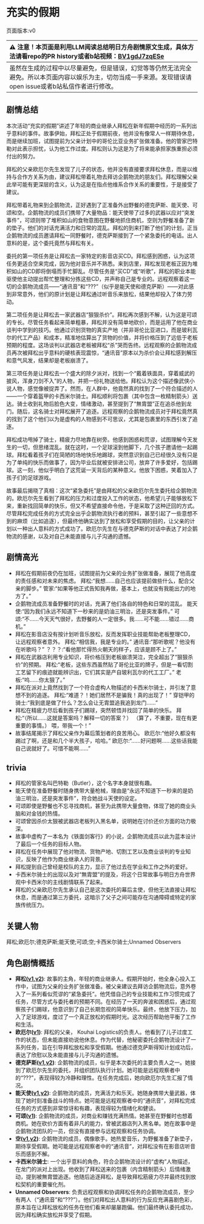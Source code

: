 # 充实的假期
页面版本:v0
 

| :warning: 注意！本页面是利用LLM阅读总结明日方舟剧情原文生成，具体方法请看repo的PR history或者b站视频：[BV1gdJ7zqESe](https://www.bilibili.com/video/BV1gdJ7zqESe/)         |
|:----------------------------|
| 虽然在生成的过程中以尽量避免，但是错误，幻觉等等仍然无法完全避免。所以本页面内容以娱乐为主，切勿当成一手来源。发现错误请open issue或者b站私信作者进行修改。|



## 剧情总结
本次活动“充实的假期”讲述了年轻的商业继承人拜松在新年假期中经历的一系列出乎意料的事件。故事伊始，拜松正处于假期前夜，他并没有像常人一样期待休息，而是继续加班，试图提前为父亲计划中的哥伦比亚业务扩张做准备。他的管家巴特勒对此表示担忧，认为他工作过度。拜松则认为这是为了将来能承担家族重担必须付出的努力。

拜松的父亲欧厄尔先生发现了儿子的状态，他并没有直接要求拜松休息，而是以维持与合作方关系为由，建议拜松带着礼物去拜访企鹅物流的朋友们。拜松理解父亲此举可能有更深层的含义，认为这是在指点他维系合作关系的重要性，于是接受了建议。

拜松带着礼物来到企鹅物流，正好遇到了正准备外出野餐的德克萨斯、能天使、可颂和空。企鹅物流的成员们携带了大量物品：能天使带了过多的武器以应对“突发事件”，可颂则带了堆积如山的食物意图在野餐地抓住商机，空则为野餐准备了新的垫子。他们的对话充满活力和日常的混乱。拜松的到来打断了他们的计划，正当企鹅物流的成员邀请拜松一同野餐时，德克萨斯接到了一个紧急委托的电话。出人意料的是，这个委托竟然与拜松有关。

委托的第一项任务是让拜松去一家特定的影音店买CD。拜松感到困惑，认为这项任务更适合空来完成，因为他对音乐并不熟悉。来到店里，拜松发现老板正因为堆积如山的CD即将倒塌而手忙脚乱。尽管任务是“买CD”或“听歌”，拜松的职业本能驱使他主动提出帮忙整理和分拣这些CD，并声称自己是专业的。远程观察着这一切的企鹅物流成员——“通讯音”和“???”（似乎是能天使和德克萨斯）——对此感到非常意外，他们的原计划是让拜松通过听音乐来放松，结果他却投入了体力劳动。

第二项任务是让拜松去一家武器店“狠狠杀价”。拜松再次感到不解，认为这是可颂的专长。尽管任务看起来简单粗暴，拜松并没有简单地砍价，而是运用了他在商业谈判中学到的技巧。他通过识别货物的真实产地（并非哥伦比亚进口，而是玻利瓦尔的代工产品）和成本，精准地估算出了货物的价值，并将价格压到了远低于老板预期的程度。这场谈判以武器店老板被拜松“杀”哭而告终。远程观察的企鹅物流成员再次被拜松出乎意料的硬核表现震惊，“通讯音”原本以为杀价会让拜松感到解压和意气风发，结果却是老板崩溃了。

第三项任务是让拜松去一个盛大的除夕派对，找到一个“戴着铁面具，穿着威武的披风，浑身刀剑不入”的人物，并把一份礼物送给他。拜松认为这个描述像武侠小说人物，感觉像被捉弄了。然而，在人群中，他竟然真的找到了一个符合描述的人——一个穿着盔甲的卡西米尔骑士。拜松顺利将包裹（其中包含一枚精制箭头）送达。骑士收到礼物后脸色大变，情绪激动，甚至提到了“無胄盟”正在追杀他到龙门。随后，这名骑士对拜松展开了追逐。远程观察的企鹅物流成员对于拜松竟然真的找到了这个他们以为是虚构的人物感到不可思议，尤其是包裹里的东西引发了追逐。

拜松成功甩掉了骑士，精疲力尽地靠在树旁。他感到困惑和荒谬，试图理解今天发生的一切，但思绪混乱。就在这时，一个足球滚到他脚下，几个孩子邀请他一起踢球。拜松看着孩子们在简陋的场地快乐地踢球，突然意识到自己已经很久没有只是为了单纯的快乐而做事了，因为毕业后就被安排进公司，放弃了许多爱好，包括踢球。这一刻，他似乎明白了这荒诞一天背后的某种意义。他放下困惑，笑着加入了孩子们的足球游戏。

故事最后揭晓了真相：这次“紧急委托”是由拜松的父亲欧厄尔先生委托给企鹅物流的。欧厄尔先生看到了拜松的压力和过度投入工作的状态，他希望儿子能够放松下来，重新找回简单的快乐，但又不希望直接命令他，于是采取了这种迂回的方式。尽管拜松完成任务的方式完全出乎企鹅物流执行者的预料，甚至引起了一些意想不到的麻烦（比如追逐），但最终他确实达到了放松和享受假期的目的，让父亲的计划以一种出人意料的方式成功了。欧厄尔先生在与德克萨斯的对话中表达了对企鹅物流的感谢，以及对自己未能直接与儿子沟通的遗憾。
## 剧情高光
*   拜松在假期前夜仍在加班，试图提前为父亲的业务扩张做准备，展现了他高度的责任感和对未来的焦虑。
    拜松:“我想......自己也应该提前做些什么，配合父亲的脚步。”
    管家:“如果等他正式告知我再做，基本上，也就没有我能出力的地方了。”
*   企鹅物流成员准备野餐时的对话，充满了他们各自的特色和日常的混乱。
    能天使:“因为我们永远不知道下一秒来的是奶油三明治，还是突发事件。”
    可颂:“不......今天天气很好，去野餐的人一定很多。我......可不能......错过......商机。”
*   拜松在影音店没有按计划听音乐放松，反而发挥职业技能帮助老板整理CD，让远程观察者意外。
    拜松:“相信我，我是专业的。”
    通讯音:“那听歌呢？他没有在听歌吗？”
    ？？？:“看他那忙得热火朝天的样子，应该是顾不上了。”
*   拜松在武器店利用专业知识，将价格压到老板崩溃哭泣，完全超出了“狠狠杀价”的预期。
    拜松:“老板，这些东西虽然贴了哥伦比亚的牌子，但是一看切割工艺留下的痕迹就能辨识出，它们其实是产自玻利瓦尔的代工工厂。”
    老板:“呜......你太狠了。”
*   拜松在派对上竟然找到了一个符合虚构人物描述的卡西米尔骑士，并引发了意想不到的追逐。
    拜松:“难道？！她们居然不是骗我！真的出现了！”
    穿铠甲的骑士:“我到底是做了什么？怎么会让无胄盟追我追到龙门......”
*   拜松在精疲力尽后看到孩子们踢球，突然顿悟并找回了简单的快乐。
    拜松:“（所以......这就是答案吗？解释一切的答案？） （算了，不重要，现在有更重要的事情。） 喂，带我一个！”
*   故事结尾揭示了拜松父亲作为幕后策划者的良苦用心。
    欧厄尔:“他好久都没有踢过了啊，还是和几个半大孩子，哈哈。”
    欧厄尔:“......好问题啊......这些话我能自己说就好了。可惜不能啊......”
## trivia
*   拜松的管家名叫巴特勒（Butler），这个名字本身就很有趣。
*   能天使在准备野餐时随身携带大量枪械，理由是“永远不知道下一秒来的是奶油三明治，还是突发事件”，符合她战斗天使的设定。
*   可颂即使是野餐也不忘寻找商机，甚至为此携带大量食物，体现了她的商业头脑和对金钱的热情。
*   可颂曾因杀价太狠被武器店老板列入黑名单，说明她在讨价还价方面的功力极深。
*   故事中虚构了一本名为《铁面剑客行》的小说，企鹅物流成员以此为蓝本设计了最后一个任务的目标人物。
*   拜松在任务中展现了他对物流、货物产地、切割工艺以及商业谈判的专业知识，反映了他作为商业继承人的背景。
*   拜松提到自己曾经是校队的主力，显示了他过去在学业和工作之外的爱好。
*   卡西米尔骑士的出现以及对“無胄盟”的提及，将这个日常故事与明日方舟世界观中卡西米尔的主线剧情联系了起来。
*   拜松的父亲欧厄尔先生承认自己是这次委托的幕后主使，但他无法直接让拜松休息，而是通过第三方委托，这暗示了父子之间可能存在沟通障碍或特定的家族传统压力。
## 关键人物
拜松;欧厄尔;德克萨斯;能天使;可颂;空;卡西米尔骑士;Unnamed Observers
## 角色剧情概括
-   **拜松([v1](../chars/char_325_bison.md),[v2](../char_v3/char_325_bison.md))**: 故事的主角，年轻的商业继承人。假期开始时，他全身心投入工作中，试图为父亲的业务扩张做准备。被父亲建议去拜访企鹅物流后，意外卷入了一系列看似荒谬的“紧急委托”。他凭借自己的专业技能和工作习惯完成了任务，尽管方式与委托者的预期不同。在经历了一天的奔波和困惑后，通过观察孩子们踢球，他意识到了自己长期忽视的简单快乐。最终，他放下压力，加入了足球游戏，度过了一个真正放松的假期时光。这次经历帮助他平衡了工作和生活。
-   **欧厄尔([v1](../chars/extended_char_ou_e_er.md))**: 拜松的父亲， Kouhai Logistics的负责人。他看到了儿子过度工作的状态，但未能直接劝说他休息。作为代替，他秘密委托企鹅物流设计了一系列任务，旨在引导拜松放松和享受假期。他通过德克萨斯得知计划成功后，表达了欣慰以及未能直接与儿子沟通的遗憾。
-   **德克萨斯([v1](../chars/char_102_texas.md),[v2](../char_v3/char_102_texas.md))**: 企鹅物流的成员，似乎是本次委托的主要负责人之一。她接到了欧厄尔先生的委托，并组织团队执行计划。她可能是远程观察者中的“???”，表现得较为冷静和理性。在任务完成后，她向欧厄尔先生汇报了情况。
-   **能天使([v1](../chars/char_103_angel.md),[v2](../char_v3/char_103_angel.md))**: 企鹅物流的成员，充满活力和乐天。她随身携带大量武器，体现了她时刻准备战斗的特点。她可能是远程观察者中的“通讯音”，对拜松完成任务的方式感到非常惊讶和有趣，表现得较为情绪化和健谈。
-   **可颂([v1](../chars/char_201_moeshd.md))**: 企鹅物流的成员，对商业和赚钱充满热情。她甚至在野餐时也想着商机。她在砍价方面有着非凡的能力，曾被武器店列入黑名单。她在故事中是企鹅物流团队的一员，但没有直接参与远程观察和任务协调。
-   **空([v1](../chars/char_101_sora.md),[v2](../char_v3/char_101_sora.md))**: 企鹅物流的成员，偶像歌手。她热爱音乐，为野餐准备了新垫子，期待享受假期。她可能是远程观察者中的“通讯音”，对拜松没有在影音店听音乐而感到不解。
-   **卡西米尔骑士**: 一个出乎意料的角色，符合企鹅物流设计的“虚构”人物描述，在龙门的派对上出现。他收到了拜松送来的包裹（内含精制箭头）后情绪激动，提到被無胄盟追逐。他随后追逐拜松，是导致拜松筋疲力尽并最终找到放松契机的重要催化剂。
-   **Unnamed Observers**: 负责远程观察和协调拜松任务的企鹅物流成员，至少有两人（“通讯音”和“???”）。他们对拜松出人意料的行为反应充满喜剧色彩，原本旨在让拜松放松的任务在他们看来却屡屡跑偏。他们最终确认委托成功，因为拜松确实放松并享受了假期。